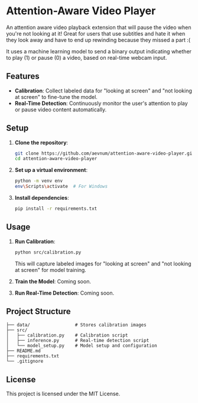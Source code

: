 # Attention-Aware Video Player

An attention aware video playback extension that will pause the video when you're not looking at it! Great for users that use subtitles and hate it when they look away and have to end up rewinding because they missed a part :(

It uses a machine learning model to send a binary output indicating whether to play (1) or pause (0) a video, based on real-time webcam input.

## Features
- **Calibration**: Collect labeled data for "looking at screen" and "not looking at screen" to fine-tune the model.
- **Real-Time Detection**: Continuously monitor the user's attention to play or pause video content automatically.

## Setup

1. **Clone the repository**:
   ```bash
   git clone https://github.com/aevnum/attention-aware-video-player.git
   cd attention-aware-video-player
   ```

2. **Set up a virtual environment**:
   ```bash
   python -m venv env
   env\Scripts\activate  # For Windows
   ```

3. **Install dependencies**:
   ```bash
   pip install -r requirements.txt
   ```

## Usage

1. **Run Calibration**:
   ```bash
   python src/calibration.py
   ```
   This will capture labeled images for "looking at screen" and "not looking at screen" for model training.

2. **Train the Model**:
   Coming soon.

3. **Run Real-Time Detection**:
   Coming soon.

## Project Structure

```
├── data/                 # Stores calibration images
├── src/
│   ├── calibration.py    # Calibration script
│   ├── inference.py      # Real-time detection script
│   └── model_setup.py    # Model setup and configuration
├── README.md
├── requirements.txt
└── .gitignore
```

## License
This project is licensed under the MIT License.
